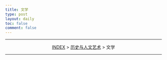 ```yaml
---
title: 文学
type: post
layout: daily
toc: false
comment: false
---
```

---
<span><center>[INDEX](/gknows/wikimap) > [历史与人文艺术](/gknows/历史与人文艺术) > 文学</center></span>

---
